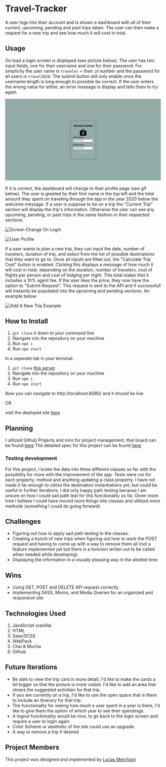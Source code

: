 # Travel-Tracker

A user logs into their account and is shown a dashboard with all of their current, upcoming, pending and past trips taken. The user can then make a request for a new trip and see how much it will cost in total.

## Usage

On load a login screen is displayed (see picture below). The user has two input fields, one for their username and one for their password. For simplicity the user name is `traveler` + their `id` number and the password for all users is `travel2020`. The submit button will only enable once the username length is long enough to possible be correct. If the user enters the wrong value for either, an error message is display and tells them to try again. 

![Login Screen](./src/images/login-screen.png)

If it is correct, the dashboard will change to their profile page (see gif below). The user is greeted by their first name in the top left and the total amount they spent on traveling through the app in the year 2020 below the welcome message. If a user is suppose to be on a trip the "Current Trip" section will display the trip's information. Otherwise the user can see any upcoming, pending, or past trips in the same fashion in their respected sections.

![Screen Change On Login](https://media.giphy.com/media/OIl3XbqTa0GtKepDqo/giphy.gif)


![User Profile](https://media.giphy.com/media/sFKu0feWyYvdZIcjvH/giphy.gif)

If a user wants to plan a new trip, they can input the date, number of travelers, duration of trip, and select from the list of possible destinations that they want to go to. Once all inputs are filled out, the "Calculate Trip Cost" button is enabled. Clicking this displays a message of how much it will cost in total, depending on the duration, number of travelers, cost of flights per person and cost of lodging per night. This total states that it includes a 10% agent fee. If the user likes the price, they now have the option to "Submit Request". This request is sent to the API and if successfull will instantly be populated into the upcoming and pending sections. An example below:

![Add A New Trip Example](https://media.giphy.com/media/yA6Pymb3YoOmNPC0Dp/giphy.gif)

## How to Install
1. `git clone` it down to your command line
2. Navigate into the repository on your machine
3. Run `npm i`
4. Run `npm start`

In a seperate tab in your terminal:
1. `git clone` [this server](https://github.com/turingschool-examples/travel-tracker-api)
2. Navigate into the repository on your machine
3. Run `npm i`
4. Run `npm start`

Now you can navigate to http://localhost:8080/ and it should be live

OR

visit the deployed site [here](https://lbmerchant93.github.io/Travel-Tracker/)

## Planning
I utilized Github Projects and miro for project management, that board can be found [here](https://github.com/lbmerchant93/Travel-Tracker/projects/1)
The detailed spec for this project can be found [here](https://frontend.turing.io/projects/travel-tracker.html).

### Testing development
For this project, I broke the data into three different classes so far with the possibility for more with the improvement of the app. Tests were run for each property, method and anything updating a class property. I have not made it far enough to utilize the destination instantiations yet, but could be useful in further iterations. I did only happy path testing because I am unsure on how I could sad path test for this funcitonality so far. Given more time I believe I could have moved more things into classes and utilized more methods (something I could do going forward).

## Challenges
- Figuring out how to apply sad path testing to the classes.
- Creating a bunch of new trips when figuring out how to work the POST request and having to come up with a way to remove them all (not a feature implemented yet but there is a function writen out to be called when needed while developing).
- Displaying the information in a visually pleasing way in the allotted time

## Wins
- Using GET, POST and DELETE API request correctly
- Implementing SASS, Mixins, and Media Queries for an organized and responsive site

## Technologies Used
1. JavaScript (vanilla)
2. HTML
3. Sass/SCSS
4. WebPack
5. Chai & Mocha
6. Github

## Future Iterations
- Be able to view the trip card in more detail, I'd like to make the cards a bit bigger so that the picture is more visible. I'd like to add an area that shows the suggested activities for that trip.
- If you are currently on a trip, I'd like to use the open space that is there to include an itinerary for that trip.
- The functionality for seeing how much a user spent in a year is there, I'd like to give them the option of which year to see their spendings.
- A logout functionality would be nice, to go back to the login screen and require a user to login again.
- Color Scheme or aesthetic of the site could use an upgrade.
- A way to remove a trip if desired

## Project Members
This project was designed and implemented by [Lucas Merchant](https://github.com/lbmerchant93)

